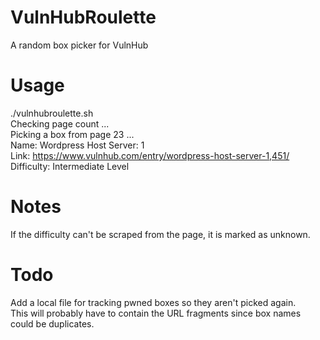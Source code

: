 # VulnHubRoulette
A random box picker for VulnHub


# Usage
./vulnhubroulette.sh  
Checking page count ...  
Picking a box from page 23 ...  
Name: Wordpress Host Server: 1  
Link: https://www.vulnhub.com/entry/wordpress-host-server-1,451/  
Difficulty: Intermediate Level  

# Notes
If the difficulty can't be scraped from the page, it is marked as unknown.  

# Todo
Add a local file for tracking pwned boxes so they aren't picked again.  
This will probably have to contain the URL fragments since box names could be duplicates.
